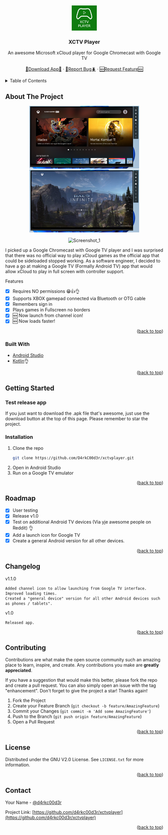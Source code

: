 <div id="top"></div>
<!-- PROJECT LOGO -->
<br />
<div align="center">
  <a href="https://github.com/othneildrew/Best-README-Template">
    <img src="screenshot/icon.png" alt="Logo" width="80" height="80">
  </a>

  <h3 align="center">XCTV Player</h3>

  <p align="center">
    An awesome Microsoft xCloud player for Google Chromecast with Google TV
    <br />
    <br />
    <a href="https://github.com/D4rkC00d3r/xctvplayer/releases/tag/1.0">🔽Download App🔽</a>
    ·
    <a href="https://github.com/D4rkC00d3r/xctvplayer/issues">🐛Report Bug🪲</a>
    ·
    <a href="https://github.com/D4rkC00d3r/xctvplayer/issues">🆕Request Feature🆕</a>
  </p>
</div>



<!-- TABLE OF CONTENTS -->
<details>
  <summary>Table of Contents</summary>
  <ol>
    <li>
      <a href="#about-the-project">About The Project</a>
      <ul>
        <li><a href="#built-with">Built With</a></li>
      </ul>
    </li>
    <li>
      <a href="#getting-started">Getting Started</a>
      <ul>
        <li><a href="#installation">Installation</a></li>
      </ul>
    </li>
    <li><a href="#roadmap">Roadmap</a></li>
    <li><a href="#changelog">ChangeLog</a></li>
    <li><a href="#license">License</a></li>
    <li><a href="#contact">Contact</a></li>
  </ol>
</details>



<!-- ABOUT THE PROJECT -->
## About The Project

<p align="center">
<img src="screenshot/xctvplayer_ss1.png" alt="Screenshot_1" width="350" height="200"><img src="screenshot/xctvplayer_ss3.png" alt="Screenshot_1" width="350" height="200">
</p>

<p align="center">
  <img src="screenshot/demo.gif" alt="Screenshot_1" width="400" height="250">
</p>



I picked up a Google Chromecast with Google TV player and I was surprised that there was no official way to play xCloud games as the official app that could be sideloaded stopped working. As a software engineer, I decided to have a go at making a Google TV (Formally Android TV) app that would allow xCloud to play in full screen with controller support. 

Features
- [X] Requires NO permissions 😁👍👌
- [X] Supports XBOX gamepad connected via Bluetooth or OTG cable
- [X] Remembers sign in
- [X] Plays games in Fullscreen no borders
- [X] 🆕 Now launch from channel icon!
- [X] 🆕 Now loads faster!

<p align="right">(<a href="#top">back to top</a>)</p>

### Built With

* [Android Studio](https://developer.android.com/studio)
* [Kotlin](https://kotlinlang.org/)👌

<p align="right">(<a href="#top">back to top</a>)</p>

<!-- GETTING STARTED -->
## Getting Started

### Test release app
If you just want to download the .apk file that's awesome, just use the download button at the top of this page. Please remember to star the project.

### Installation

1. Clone the repo
   ```sh
   git clone https://github.com/D4rkC00d3r/xctvplayer.git
   ```
3. Open in Android Studio
4. Run on a Google TV emulator

<p align="right">(<a href="#top">back to top</a>)</p>

<!-- ROADMAP -->
## Roadmap

- [x] User testing
- [x] Release v1.0
- [X] Test on additional Android TV devices (Via yje awesome people on Reddit) 👌
- [X] Add a launch icon for Google TV
- [X] Create a general Android version for all other devices.

<p align="right">(<a href="#top">back to top</a>)</p>

<!-- CHANGELOG -->
## Changelog

v1.1.0

    Added channel icon to allow launching from Google TV interface.
    Improved loading times.
    Created a "general device" version for all other Android devices such as phones / tablets".
    
v1.0 

    Released app.

<p align="right">(<a href="#top">back to top</a>)</p>

<!-- CONTRIBUTING -->
## Contributing

Contributions are what make the open source community such an amazing place to learn, inspire, and create. Any contributions you make are **greatly appreciated**.

If you have a suggestion that would make this better, please fork the repo and create a pull request. You can also simply open an issue with the tag "enhancement".
Don't forget to give the project a star! Thanks again!

1. Fork the Project
2. Create your Feature Branch (`git checkout -b feature/AmazingFeature`)
3. Commit your Changes (`git commit -m 'Add some AmazingFeature'`)
4. Push to the Branch (`git push origin feature/AmazingFeature`)
5. Open a Pull Request

<p align="right">(<a href="#top">back to top</a>)</p>



<!-- LICENSE -->
## License

Distributed under the GNU V2.0 License. See `LICENSE.txt` for more information.

<p align="right">(<a href="#top">back to top</a>)</p>



<!-- CONTACT -->
## Contact

Your Name - [@d4rkc00d3r](https://twitter.com/d4rkc00d3r)

Project Link: [https://github.com/d4rkc00d3r/xctvplayer](https://github.com/d4rkc00d3r/xctvplayer)

<p align="right">(<a href="#top">back to top</a>)</p>
